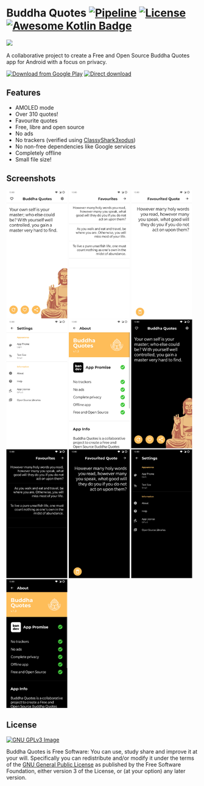 # Buddha Quotes [![Pipeline](https://gitlab.com/bandev/buddha-quotes/badges/master/pipeline.svg)](https://gitlab.com/bandev/buddha-quotes/-/pipelines) [![License](https://img.shields.io/badge/license-GPL--3.0%2B-informational)](https://gitlab.com/bandev/buddha-quotes/-/blob/master/LICENSE.md) [![Awesome Kotlin Badge](https://kotlin.link/awesome-kotlin.svg)](https://github.com/KotlinBy/awesome-kotlin)

[<img src="https://gitlab.com/bandev/buddha-quotes/-/raw/master/app/src/main/res/mipmap-xxxhdpi/ic_launcher_round.webp" 
      height="170">]()

A collaborative project to create a Free and Open Source Buddha Quotes app for Android with a focus on privacy.

[<img src="https://play.google.com/intl/en_us/badges/images/generic/en_badge_web_generic.png" 
      alt="Download from Google Play"
            height="75">](https://play.google.com/store/apps/details?id=org.bandev.buddhaquotes)
[<img src="https://raw.githubusercontent.com/LibreShift/red-moon/master/art/direct-apk-download.png"
      alt="Direct download"
            height="75">](https://gitlab.com/bandev/buddha-quotes/-/releases)

## Features

- AMOLED mode
- Over 310 quotes!
- Favourite quotes
- Free, libre and open source
- No ads
- No trackers (verified using [ClassyShark3xodus](https://bitbucket.org/oF2pks/fdroid-classyshark3xodus/src/master/))
- No non-free dependencies like Google services
- Completely offline
- Small file size!

## Screenshots

[<img src="Screenshots/Screenshot_20200928-224012.jpg"
      alt="Main page on light mode"
            width="160">](https://gitlab.com/bandev/buddha-quotes/-/raw/master/Screenshots/Screenshot_20200928-224012.jpg)
[<img src="Screenshots/Screenshot_20200928-224016.jpg"
      alt="Favourites page on light mode"
            width="160">](https://gitlab.com/bandev/buddha-quotes/-/raw/master/Screenshots/Screenshot_20200928-224016.jpg)
[<img src="Screenshots/Screenshot_20200928-224019.jpg"
      alt="Favourited quote on light mode"
            width="160">](https://gitlab.com/bandev/buddha-quotes/-/raw/master/Screenshots/Screenshot_20200928-224019.jpg)
[<img src="Screenshots/Screenshot_20200928-224022.jpg"
      alt="Settings page on light mode"
            width="160">](https://gitlab.com/bandev/buddha-quotes/-/raw/master/Screenshots/Screenshot_20200928-224022.jpg)
[<img src="Screenshots/Screenshot_20200928-224039.jpg"
      alt="About page on light mode"
            width="160">](https://gitlab.com/bandev/buddha-quotes/-/raw/master/Screenshots/Screenshot_20200928-224039.jpg)
[<img src="Screenshots/Screenshot_20200928-224050.jpg"
      alt="Main page on dark mode"
            width="160">](https://gitlab.com/bandev/buddha-quotes/-/raw/master/Screenshots/Screenshot_20200928-224050.jpg)
[<img src="Screenshots/Screenshot_20200928-224052.jpg"
      alt="Favourites page on dark mode"
            width="160">](https://gitlab.com/bandev/buddha-quotes/-/raw/master/Screenshots/Screenshot_20200928-224052.jpg)
[<img src="Screenshots/Screenshot_20200928-224054.jpg"
      alt="Favourited quote on dark mode"
            width="160">](https://gitlab.com/bandev/buddha-quotes/-/raw/master/Screenshots/Screenshot_20200928-224054.jpg)
[<img src="Screenshots/Screenshot_20200928-224057.jpg"
      alt="Settings page on dark mode"
            width="160">](https://gitlab.com/bandev/buddha-quotes/-/raw/master/Screenshots/Screenshot_20200928-224057.jpg)
[<img src="Screenshots/Screenshot_20200928-224100.jpg"
      alt="About page on dark mode"
            width="160">](https://gitlab.com/bandev/buddha-quotes/-/raw/master/Screenshots/Screenshot_20200928-224100.jpg)

## License
[![GNU GPLv3 Image](https://www.gnu.org/graphics/gplv3-127x51.png)](http://www.gnu.org/licenses/gpl-3.0.en.html)  

Buddha Quotes is Free Software: You can use, study share and improve it at your will. Specifically you can redistribute and/or modify it under the terms of the [GNU General Public License](https://www.gnu.org/licenses/gpl.html) as published by the Free Software Foundation, either version 3 of the License, or (at your option) any later version.  